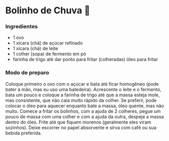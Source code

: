 # Bolinho de Chuva :cake:



### Ingredientes

- 1 ovo
- 1 xícara (chá) de açúcar refinado
- 1 xícara (chá) de leite
- 1 colher (sopa) de fermento em pó
- farinha de trigo até dar ponto para fritar (colheradas)
  óleo para fritar



### Modo de preparo

Coloque primeiro o ovo com o açúcar e bata até ficar homogêneo (pode bater à mão, mas eu uso uma batedeira).
Acrescente o leite e o fermento, bata um pouco e coloque a farinha de trigo até que a massa esteja mole, mas consistente, que não caia muito rápido da colher.
Se preferir, pode colocar o óleo para aquecer enquanto bate a massa, óleo quente, mas não muito.
Comece a fritar os bolinhos, com a ajuda de 2 colheres, pegue um pouco de massa com uma colher e com a ajuda da outra, despeje a massa dentro do óleo.
Frite até que fiquem morenos (geralmente eles viram sozinhos).
Deixe escorrer no papel absorvente e sirva com café ou sua bebida preferida.